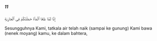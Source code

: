 ##### 11

<span class="ayah">إِنَّا لَمَّا طَغَا ٱلْمَآءُ حَمَلْنَٰكُمْ فِى ٱلْجَارِيَةِ</span>

<span class="ayah_translation">Sesungguhnya Kami, tatkala air telah naik (sampai ke gunung) Kami bawa (nenek moyang) kamu, ke dalam bahtera,</span>

